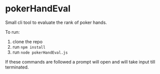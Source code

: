 # pokerHandEval
Small cli tool to evaluate the rank of poker hands.

To run:
  1. clone the repo
  2. run `npm install`
  3. run `node pokerHandEval.js`

If these commands are followed a prompt will open and will take input till terminated. 
